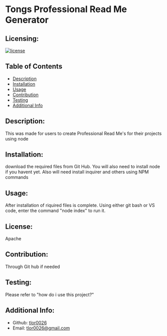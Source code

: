 # Tongs Professional Read Me Generator
  ## Licensing:
  [![license](https://img.shields.io/badge/license-Apache-blue)](https://shields.io)
  ## Table of Contents 
  - [Description](#description)
  - [Installation](#installation)
  - [Usage](#usage)
  - [Contribution](#contribution)
  - [Testing](#testing)
  - [Additional Info](#additional-info)
  ## Description:
  This was made for users to create Professional Read Me's for their projects using node
  ## Installation:
  download the required files from Git Hub. You will also need to install node if you havent yet. Also will need install inquirer and others using NPM commands
  ## Usage:
  After installation of riquired files is complete. Using either git bash or VS code, enter the command "node index" to run it.
  ## License:
  Apache
  ## Contribution:
  Through Git hub if needed
  ## Testing:
  Please refer to "how do i use this project?"
  ## Additional Info:
  - Github: [tlor0026](https://github.com/tlor0026)
  - Email: tlor0026@gmail.com 